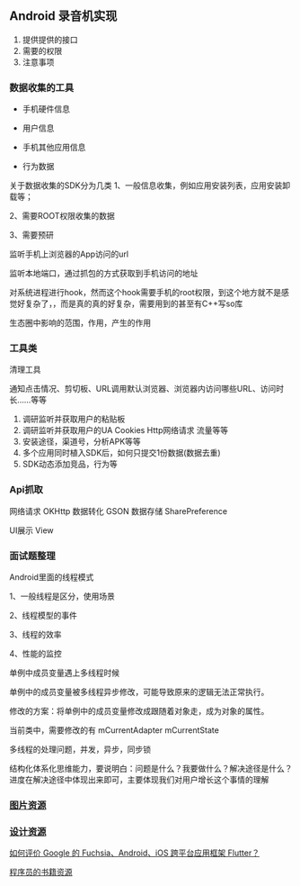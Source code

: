 ## Android 录音机实现

1. 提供提供的接口
2. 需要的权限
3. 注意事项

### 数据收集的工具

* 手机硬件信息

* 用户信息

* 手机其他应用信息

* 行为数据

关于数据收集的SDK分为几类
1、一般信息收集，例如应用安装列表，应用安装卸载等；

2、需要ROOT权限收集的数据

3、需要预研


监听手机上浏览器的App访问的url

监听本地端口，通过抓包的方式获取到手机访问的地址

对系统进程进行hook，然而这个hook需要手机的root权限，到这个地方就不是感觉好复杂了，，而是真的真的好复杂，需要用到的甚至有C++写so库

生态圈中影响的范围，作用，产生的作用

### 工具类
清理工具

通知点击情况、剪切板、URL调用默认浏览器、浏览器内访问哪些URL、访问时长……等等

1. 调研监听并获取用户的粘贴板
2. 调研监听并获取用户的UA Cookies Http网络请求 流量等等
3. 安装途径，渠道号，分析APK等等
4. 多个应用同时植入SDK后，如何只提交1份数据(数据去重)
5. SDK动态添加竞品，行为等

### Api抓取

网络请求 OKHttp
数据转化 GSON
数据存储 SharePreference

UI展示 View

### 面试题整理

Android里面的线程模式

1、一般线程是区分，使用场景

2、线程模型的事件

3、线程的效率

4、性能的监控

单例中成员变量遇上多线程时候

单例中的成员变量被多线程异步修改，可能导致原来的逻辑无法正常执行。

修改的方案：将单例中的成员变量修改成跟随着对象走，成为对象的属性。

当前类中，需要修改的有 mCurrentAdapter mCurrentState
 
多线程的处理问题，并发，异步，同步锁

结构化体系化思维能力，要说明白：问题是什么？我要做什么？解决途径是什么？进度在解决途径中体现出来即可，主要体现我们对用户增长这个事情的理解


### [图片资源](https://zhuanlan.zhihu.com/p/26073777)

### [设计资源](https://zhuanlan.zhihu.com/p/20321959)

[如何评价 Google 的 Fuchsia、Android、iOS 跨平台应用框架 Flutter？](https://www.zhihu.com/question/50156415)

[程序员的书籍资源](https://zhuanlan.zhihu.com/p/23857699?hmsr=toutiao.io&utm_medium=toutiao.io&utm_source=toutiao.io)


